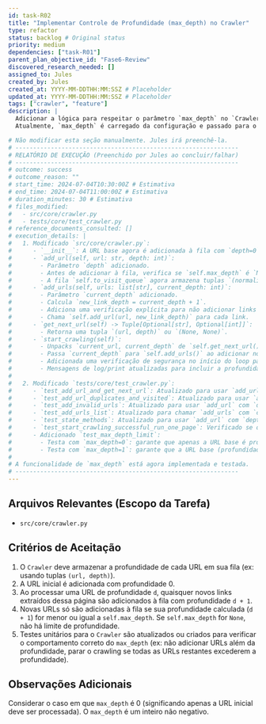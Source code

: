 ```yaml
---
id: task-R02
title: "Implementar Controle de Profundidade (max_depth) no Crawler"
type: refactor
status: backlog # Original status
priority: medium
dependencies: ["task-R01"]
parent_plan_objective_id: "Fase6-Review"
discovered_research_needed: []
assigned_to: Jules
created_by: Jules
created_at: YYYY-MM-DDTHH:MM:SSZ # Placeholder
updated_at: YYYY-MM-DDTHH:MM:SSZ # Placeholder
tags: ["crawler", "feature"]
description: |
  Adicionar a lógica para respeitar o parâmetro `max_depth` no `Crawler`.
  Atualmente, `max_depth` é carregado da configuração e passado para o construtor do `Crawler`, mas não é utilizado para limitar a profundidade do rastreamento.

# Não modificar esta seção manualmente. Jules irá preenchê-la.
# ---------------------------------------------------------------
# RELATÓRIO DE EXECUÇÃO (Preenchido por Jules ao concluir/falhar)
# ---------------------------------------------------------------
# outcome: success
# outcome_reason: ""
# start_time: 2024-07-04T10:30:00Z # Estimativa
# end_time: 2024-07-04T11:00:00Z # Estimativa
# duration_minutes: 30 # Estimativa
# files_modified:
#   - src/core/crawler.py
#   - tests/core/test_crawler.py
# reference_documents_consulted: []
# execution_details: |
#   1. Modificado `src/core/crawler.py`:
#      - `__init__`: A URL base agora é adicionada à fila com `depth=0` usando `self.add_url(base_url, depth=0)`.
#      - `add_url(self, url: str, depth: int)`:
#        - Parâmetro `depth` adicionado.
#        - Antes de adicionar à fila, verifica se `self.max_depth` é `None` ou se `depth <= self.max_depth`.
#        - A fila `self.to_visit_queue` agora armazena tuplas `(normalized_url, depth)`.
#      - `add_urls(self, urls: list[str], current_depth: int)`:
#        - Parâmetro `current_depth` adicionado.
#        - Calcula `new_link_depth = current_depth + 1`.
#        - Adiciona uma verificação explícita para não adicionar links se `new_link_depth > self.max_depth`.
#        - Chama `self.add_url(url, new_link_depth)` para cada link.
#      - `get_next_url(self) -> Tuple[Optional[str], Optional[int]]`:
#        - Retorna uma tupla `(url, depth)` ou `(None, None)`.
#      - `start_crawling(self)`:
#        - Unpacks `current_url, current_depth` de `self.get_next_url()`.
#        - Passa `current_depth` para `self.add_urls()` ao adicionar novos links.
#        - Adicionada uma verificação de segurança no início do loop para pular URLs cuja profundidade já exceda `max_depth` (embora `add_url` deva prevenir isso).
#        - Mensagens de log/print atualizadas para incluir a profundidade.
#
#   2. Modificado `tests/core/test_crawler.py`:
#      - `test_add_url_and_get_next_url`: Atualizado para usar `add_url` com `depth` e esperar tuplas de `get_next_url`.
#      - `test_add_url_duplicates_and_visited`: Atualizado para usar `add_url` com `depth`.
#      - `test_add_invalid_urls`: Atualizado para usar `add_url` com `depth`.
#      - `test_add_urls_list`: Atualizado para chamar `add_urls` com `current_depth` e verificar se os links são adicionados com a profundidade correta.
#      - `test_state_methods`: Atualizado para usar `add_url` com `depth`.
#      - `test_start_crawling_successful_run_one_page`: Verificado se os novos links são adicionados com a profundidade correta.
#      - Adicionado `test_max_depth_limit`:
#        - Testa com `max_depth=0`: garante que apenas a URL base é processada e nenhum link novo (profundidade 1) é adicionado à fila para processamento.
#        - Testa com `max_depth=1`: garante que a URL base (profundidade 0) e seus links diretos (profundidade 1) são processados, mas links de profundidade 2 não são adicionados para processamento.
#
# A funcionalidade de `max_depth` está agora implementada e testada.
# ---------------------------------------------------------------
---
```


## Arquivos Relevantes (Escopo da Tarefa)
* `src/core/crawler.py`

## Critérios de Aceitação
1. O `Crawler` deve armazenar a profundidade de cada URL em sua fila (ex: usando tuplas `(url, depth)`).
2. A URL inicial é adicionada com profundidade 0.
3. Ao processar uma URL de profundidade `d`, quaisquer novos links extraídos dessa página são adicionados à fila com profundidade `d + 1`.
4. Novas URLs só são adicionadas à fila se sua profundidade calculada (`d + 1`) for menor ou igual a `self.max_depth`. Se `self.max_depth` for `None`, não há limite de profundidade.
5. Testes unitários para o `Crawler` são atualizados ou criados para verificar o comportamento correto do `max_depth` (ex: não adicionar URLs além da profundidade, parar o crawling se todas as URLs restantes excederem a profundidade).

## Observações Adicionais
Considerar o caso em que `max_depth` é 0 (significando apenas a URL inicial deve ser processada).
O `max_depth` é um inteiro não negativo.
